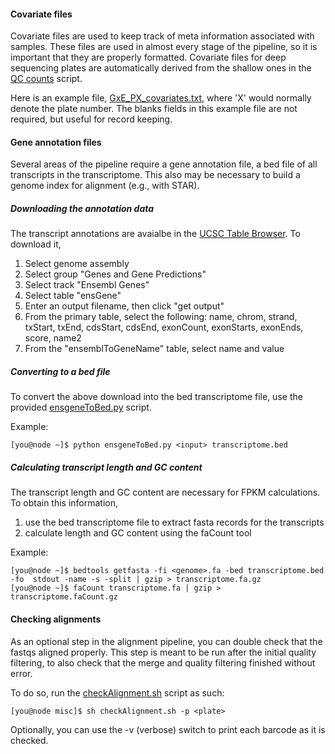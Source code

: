 
#### Covariate files

Covariate files are used to keep track of meta information associated with samples. These files are used in almost every stage of the pipeline, so it is important that they are properly formatted. Covariate files for deep sequencing plates are automatically derived from the shallow ones in the [QC counts](../alignment_pipeline/counts_QC_logs.R) script.

Here is an example file, [GxE_PX_covariates.txt](GxE_PX_covariates.txt), where 'X' would normally denote the plate number. The blanks fields in this example file are not required, but useful for record keeping. 

#### Gene annotation files

Several areas of the pipeline require a gene annotation file, a bed file of all transcripts in the transcriptome. This also may be necessary to build a genome index for alignment (e.g., with STAR).

##### Downloading the annotation data
The transcript annotations are avaialbe in the [UCSC Table Browser](http://genome.ucsc.edu/cgi-bin/hgTables). To download it,
1) Select genome assembly
2) Select group "Genes and Gene Predictions"
3) Select track "Ensembl Genes"
4) Select table "ensGene"
5) Enter an output filename, then click "get output"
6) From the primary table, select the following: name, chrom, strand, txStart, txEnd, cdsStart, cdsEnd, exonCount, exonStarts, exonEnds, score, name2
7) From the "ensemblToGeneName" table, select name and value

##### Converting to a bed file
To convert the above download into the bed transcriptome file, use the provided [ensgeneToBed.py](ensgeneToBed.py) script.

Example:
```
[you@node ~]$ python ensgeneToBed.py <input> transcriptome.bed
```

##### Calculating transcript length and GC content
The transcript length and GC content are necessary for FPKM calculations. To obtain this information,
1) use the bed transcriptome file to extract fasta records for the transcripts
2) calculate length and GC content using the faCount tool

Example:
```
[you@node ~]$ bedtools getfasta -fi <genome>.fa -bed transcriptome.bed -fo  stdout -name -s -split | gzip > transcriptome.fa.gz
[you@node ~]$ faCount transcriptome.fa | gzip > transcriptome.faCount.gz
```

#### Checking alignments
As an optional step in the alignment pipeline, you can double check that the fastqs aligned properly. This step is meant to be run after the initial quality filtering, to also check that the merge and quality filtering finished without error.

To do so, run the [checkAlignment.sh](checkAlignment.sh) script as such:
```
[you@node misc]$ sh checkAlignment.sh -p <plate>
```
Optionally, you can use the -v (verbose) switch to print each barcode as it is checked.
